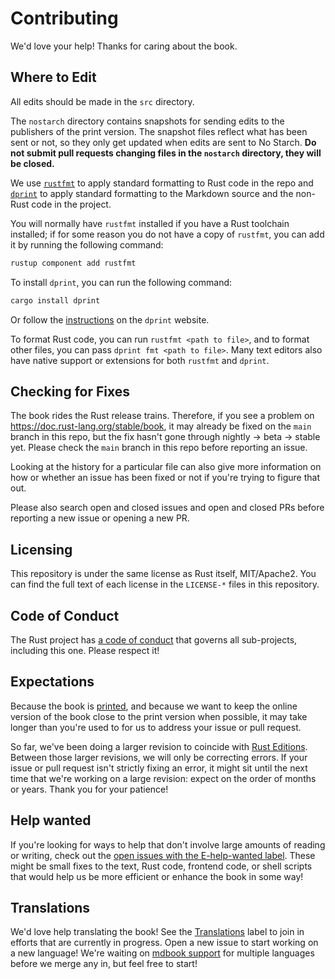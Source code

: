 # Contributing

We'd love your help! Thanks for caring about the book.

## Where to Edit

All edits should be made in the `src` directory.

The `nostarch` directory contains snapshots for sending edits to the publishers
of the print version. The snapshot files reflect what has been sent or not, so
they only get updated when edits are sent to No Starch. **Do not submit pull
requests changing files in the `nostarch` directory, they will be closed.**

We use [`rustfmt`][rustfmt] to apply standard formatting to Rust code in the
repo and [`dprint`][dprint] to apply standard formatting to the Markdown source
and the non-Rust code in the project.

[rustfmt]: https://github.com/rust-lang/rustfmt
[dprint]: https://dprint.dev

You will normally have `rustfmt` installed if you have a Rust toolchain
installed; if for some reason you do not have a copy of `rustfmt`, you can add
it by running the following command:

```sh
rustup component add rustfmt
```

To install `dprint`, you can run the following command:

```sh
cargo install dprint
```

Or follow the [instructions][install-dprint] on the `dprint` website.

[install-dprint]: https://dprint.dev/install/

To format Rust code, you can run `rustfmt <path to file>`, and to format other
files, you can pass `dprint fmt <path to file>`. Many text editors also have native
support or extensions for both `rustfmt` and `dprint`.

## Checking for Fixes

The book rides the Rust release trains. Therefore, if you see a problem on
https://doc.rust-lang.org/stable/book, it may already be fixed on the `main`
branch in this repo, but the fix hasn't gone through nightly -> beta -> stable
yet. Please check the `main` branch in this repo before reporting an issue.

Looking at the history for a particular file can also give more information on
how or whether an issue has been fixed or not if you're trying to figure that
out.

Please also search open and closed issues and open and closed PRs before
reporting a new issue or opening a new PR.

## Licensing

This repository is under the same license as Rust itself, MIT/Apache2. You
can find the full text of each license in the `LICENSE-*` files in this
repository.

## Code of Conduct

The Rust project has [a code of conduct](http://rust-lang.org/policies/code-of-conduct)
that governs all sub-projects, including this one. Please respect it!

## Expectations

Because the book is [printed][nostarch], and because we want
to keep the online version of the book close to the print version when
possible, it may take longer than you're used to for us to address your issue
or pull request.

[nostarch]: https://nostarch.com/rust-programming-language-2nd-edition

So far, we've been doing a larger revision to coincide with [Rust Editions](https://doc.rust-lang.org/edition-guide/). Between those larger
revisions, we will only be correcting errors. If your issue or pull request
isn't strictly fixing an error, it might sit until the next time that we're
working on a large revision: expect on the order of months or years. Thank you
for your patience!

## Help wanted

If you're looking for ways to help that don't involve large amounts of
reading or writing, check out the [open issues with the E-help-wanted
label][help-wanted]. These might be small fixes to the text, Rust code,
frontend code, or shell scripts that would help us be more efficient or
enhance the book in some way!

[help-wanted]: https://github.com/rust-lang/book/issues?q=is%3Aopen+is%3Aissue+label%3AE-help-wanted

## Translations

We'd love help translating the book! See the [Translations] label to join in
efforts that are currently in progress. Open a new issue to start working on
a new language! We're waiting on [mdbook support] for multiple languages
before we merge any in, but feel free to start!

[Translations]: https://github.com/rust-lang/book/issues?q=is%3Aopen+is%3Aissue+label%3ATranslations
[mdbook support]: https://github.com/rust-lang/mdBook/issues/5
